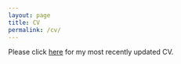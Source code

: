 ```yaml
---
layout: page
title: CV
permalink: /cv/
---
```


Please click <a target="_blank" class="align-middle link-primary mr-2 mr-lg-0 ml-lg-2" href="../assets/repo/CaglarTunc-cv.pdf">here</a> for my most recently updated CV.
<!--        
<a href="../assets/repo/CaglarTunc-cv.pdf" target="_blank"></a>
-->
